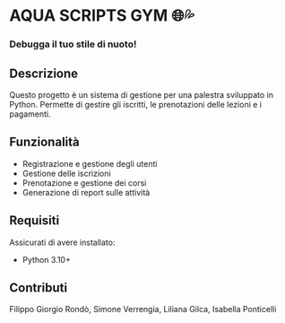 <h1 align="left">AQUA SCRIPTS GYM 🌐💦 </h1>
<h3> Debugga il tuo stile di nuoto!</h3>

## Descrizione
Questo progetto è un sistema di gestione per una palestra sviluppato in Python. Permette di gestire gli iscritti, le prenotazioni delle lezioni e i pagamenti.

## Funzionalità
- Registrazione e gestione degli utenti
- Gestione delle iscrizioni
- Prenotazione e gestione dei corsi
- Generazione di report sulle attività

## Requisiti
Assicurati di avere installato:
- Python 3.10+

## Contributi
Filippo Giorgio Rondò, Simone Verrengia, Liliana Gilca, Isabella Ponticelli

